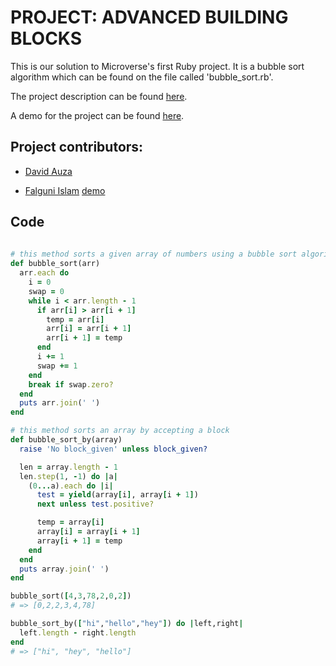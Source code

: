 # PROJECT: ADVANCED BUILDING BLOCKS

This is our solution to Microverse's first Ruby project. It is a bubble sort algorithm which can be found on the file called 'bubble_sort.rb'.

The project description can be found [here](https://www.theodinproject.com/courses/ruby-programming/lessons/advanced-building-blocks).

A demo for the project can be found [here](https://repl.it/@DavidAuza/Bubble-Sort-Algorithm-Demo).

## Project contributors:

- [David Auza](https://github.com/davidauza-engineer)

- [Falguni Islam](https://github.com/falguniislam) [demo](https://repl.it/@islamfalguni/Bubble-Sort-Algorithm-Demo)


## Code

```ruby
  
# this method sorts a given array of numbers using a bubble sort algorithm
def bubble_sort(arr)
  arr.each do
    i = 0
    swap = 0
    while i < arr.length - 1
      if arr[i] > arr[i + 1]
        temp = arr[i]
        arr[i] = arr[i + 1]
        arr[i + 1] = temp
      end
      i += 1
      swap += 1
    end
    break if swap.zero?
  end
  puts arr.join(' ')
end

# this method sorts an array by accepting a block
def bubble_sort_by(array)
  raise 'No block_given' unless block_given?

  len = array.length - 1
  len.step(1, -1) do |a|
    (0...a).each do |i|
      test = yield(array[i], array[i + 1])
      next unless test.positive?

      temp = array[i]
      array[i] = array[i + 1]
      array[i + 1] = temp
    end
  end
  puts array.join(' ')
end

bubble_sort([4,3,78,2,0,2])
# => [0,2,2,3,4,78]

bubble_sort_by(["hi","hello","hey"]) do |left,right|
  left.length - right.length
end
# => ["hi", "hey", "hello"]

```
